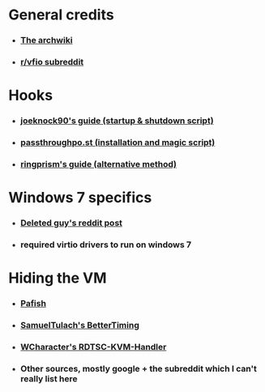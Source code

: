 # General credits
- ### [The archwiki](https://wiki.archlinux.org/title/PCI_passthrough_via_OVMF)
- ### [r/vfio subreddit](https://www.reddit.com/r/VFIO/)

# Hooks
- ### [joeknock90's guide (startup & shutdown script)](https://github.com/joeknock90/Single-GPU-Passthrough)
- ### [passthroughpo.st (installation and magic script)](https://passthroughpo.st/simple-per-vm-libvirt-hooks-with-the-vfio-tools-hook-helper/)
- ### [ringprism's guide (alternative method)](https://gitlab.com/risingprismtv/single-gpu-passthrough)
  
# Windows 7 specifics
- ### [Deleted guy's reddit post](https://www.reddit.com/r/VFIO/comments/orvypr/how_to_get_windows_7_in_vfio_working_fine_with/)
- ### required virtio drivers to run on windows 7

# Hiding the VM
- ### [Pafish](https://github.com/a0rtega/pafish)
- ### [SamuelTulach's BetterTiming](https://github.com/SamuelTulach/BetterTiming)
- ### [WCharacter's RDTSC-KVM-Handler](https://github.com/WCharacter/RDTSC-KVM-Handler)
- ### Other sources, mostly google + the subreddit which I can't really list here